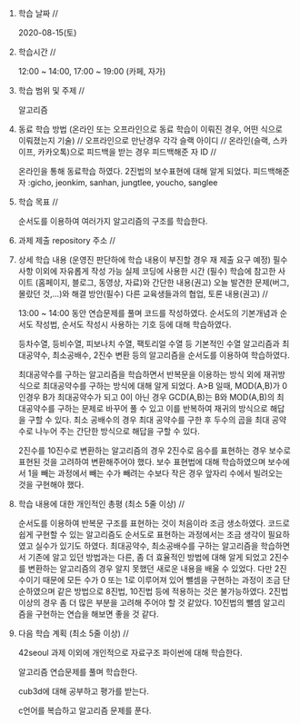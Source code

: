 1. 학습 날짜 // 

    2020-08-15(토)
 
2. 학습시간 // 

    12:00 ~ 14:00, 17:00 ~ 19:00 (카페, 자가)

3. 학습 범위 및 주제 // 
    
    알고리즘

4. 동료 학습 방법 (온라인 또는 오프라인으로 동료 학습이 이뤄진 경우, 어떤 식으로 이뤄졌는지 기술) // 오프라인으로 만난경우 각각 슬랙 아이디 // 온라인(슬랙, 스카이프, 카카오톡)으로 피드백을 받는 경우 피드백해준 자 ID // 

    온라인을 통해 동료학습 하였다. 2진법의 보수표현에 대해 알게 되었다. 피드백해준 자 :gicho, jeonkim, sanhan, jungtlee, youcho, sanglee

5. 학습 목표 //

    순서도를 이용하여 여러가지 알고리즘의 구조를 학습한다.
    
6. 과제 제출 repository 주소 // 
    
    
    
7. 상세 학습 내용 (운영진 판단하에 학습 내용이 부진할 경우 재 제출 요구 예정) 필수사항 이외에 자유롭게 작성 가능 실제 코딩에 사용한 시간 (필수) 학습에 참고한 사이트 (홈페이지, 블로그, 동영상, 자료)와 간단한 내용(권고) 오늘 발견한 문제(버그, 몰랐던 것,...)와 해결 방안(필수) 다른 교육생들과의 협업, 토론 내용(권고) //
    
    13:00 ~ 14:00 동안 연습문제를 풀며 코드를 작성하였다.
    순서도의 기본개념과 순서도 작성법, 순서도 작성시 사용하는 기호 등에 대해 학습하였다.
    
    등차수열, 등비수열, 피보나치 수열, 팩토리얼 수열 등 기본적인 수열 알고리즘과 최대공약수, 최소공배수, 2진수 변환 등의 알고리즘을 순서도를 이용하여 학습하였다. 
    
    최대공약수를 구하는 알고리즘을 학습하면서 반복문을 이용하는 방식 외에 재귀방식으로 최대공약수를 구하는 방식에 대해 알게 되었다. A>B 일때, MOD(A,B)가 0인경우 B가 최대공약수가 되고 0이 아닌 경우 GCD(A,B)는 B와 MOD(A,B)의 최대공약수를 구하는 문제로 바꾸어 풀 수 있고 이를 반복하여 재귀의 방식으로 해답을 구할 수 있다. 최소 공배수의 경우 최대 공약수를 구한 후 두수의 곱을 최대 공약수로 나누어 주는 간단한 방식으로 해답을 구할 수 있다.
    
    2진수를 10진수로 변환하는 알고리즘의 경우 2진수로 음수를 표현하는 경우 보수로 표현된 것을 고려하여 변환해주어야 했다. 보수 표현법에 대해 학습하였으며 보수에서 1을 빼는 과정에서 빼는 수가 빼려는 수보다 작은 경우 앞자리 수에서 빌려오는 것을 구현해야 했다. 
    
8. 학습 내용에 대한 개인적인 총평 (최소 5줄 이상) //

    순서도를 이용하여 반복문 구조를 표현하는 것이 처음이라 조금 생소하였다. 코드로 쉽게 구현할 수 있는 알고리즘도 순서도로 표현하는 과정에서는 조금 생각이 필요하였고 실수가 있기도 하였다. 최대공약수, 최소공배수를 구하는 알고리즘을 학습하면서 기존에 알고 있던 방법과는 다른, 좀 더 효율적인 방법에 대해 알게 되었고 2진수를 변환하는 알고리즘의 경우 알지 못했던 새로운 내용을 배울 수 있었다. 다만 2진수이기 때문에 모든 수가 0 또는 1로 이루어져 있어 뺄셈을 구현하는 과정이 조금 단순하였으며 같은 방법으로 8진법, 10진법 등에 적용하는 것은 불가능하였다. 2진법 이상의 경우 좀 더 많은 부분을 고려해 주어야 할 것 같았다. 10진법의 뺄셈 알고리즘을 구현하는 연습을 해보면 좋을 것 같다. 
   
9. 다음 학습 계획 (최소 5줄 이상) // 
    
    42seoul 과제 이외에 개인적으로 자료구조 파이썬에 대해 학습한다.
    
    알고리즘 연습문제를 풀며 학습한다.
    
    cub3d에 대해 공부하고 평가를 받는다.
    
    c언어를 복습하고 알고리즘 문제를 푼다.